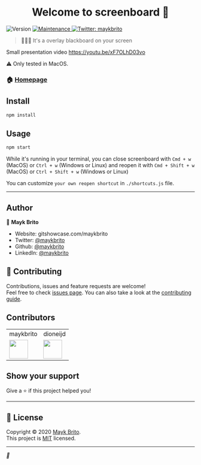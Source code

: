 <h1 align="center">Welcome to screenboard 👋</h1>
<p>
  <img alt="Version" src="https://img.shields.io/badge/version-1.0.0-blue.svg?cacheSeconds=2592000" />
  
  <a href="https://github.com/maykbrito/screenboard/graphs/commit-activity" target="_blank">
    <img alt="Maintenance" src="https://img.shields.io/badge/Maintained%3F-yes-green.svg" />
  </a>
  
  <a href="https://twitter.com/maykbrito" target="_blank">
    <img alt="Twitter: maykbrito" src="https://img.shields.io/twitter/follow/maykbrito.svg?style=social" />
  </a>
</p>

> 👨🏾‍🏫 It's a overlay blackboard on your screen


Small presentation video https://youtu.be/xF7OLhD03vo

⚠️ Only tested in MacOS.

### 🏠 [Homepage](https://github.com/maykbrito/screenboard#readme)

## Install

```sh
npm install
```

## Usage

```sh
npm start
```

While it's running in your terminal, you can close screenboard with `Cmd + w` (MacOS) or `Ctrl + w` (Windows or Linux) and reopen it with `Cmd + Shift + w` (MacOS) or `Ctrl + Shift + w` (Windows or Linux)

You can customize `your own reopen shortcut` in `./shortcuts.js` file.

---

## Author

👤 **Mayk Brito**

* Website: gitshowcase.com/maykbrito
* Twitter: [@maykbrito](https://twitter.com/maykbrito)
* Github: [@maykbrito](https://github.com/maykbrito)
* LinkedIn: [@maykbrito](https://linkedin.com/in/maykbrito)

## 🤝 Contributing

Contributions, issues and feature requests are welcome!<br />Feel free to check [issues page](https://github.com/maykbrito/screenboard/issues). You can also take a look at the [contributing guide](https://github.com/maykbrito/screenboard/blob/master/CONTRIBUTING.md).

## Contributors

| | |
| ---- | ---- |
| maykbrito | dioneijd | | 
| <img width="50" src="https://avatars2.githubusercontent.com/u/6643122?s=460&u=1e9e1f04b76fb5374e6a041f5e41dce83f3b5d92&v=4"> | <img width="50" src="https://avatars3.githubusercontent.com/u/49819948?s=460&u=d4c758690cffa52953e05088e2573f4eb5beb1ec&v=4"> | |

## Show your support

Give a ⭐️ if this project helped you!

---

## 📝 License

Copyright © 2020 [Mayk Brito](https://github.com/maykbrito).<br />
This project is [MIT](https://github.com/maykbrito/screenboard/blob/master/LICENSE) licensed.

***
_💜_
